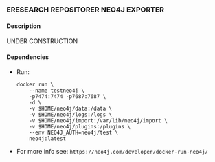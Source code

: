 ### ERESEARCH REPOSITORER NEO4J EXPORTER

#### Description
UNDER CONSTRUCTION


#### Dependencies

* Run:
    ```
    docker run \
        --name testneo4j \
        -p7474:7474 -p7687:7687 \
        -d \
        -v $HOME/neo4j/data:/data \
        -v $HOME/neo4j/logs:/logs \
        -v $HOME/neo4j/import:/var/lib/neo4j/import \
        -v $HOME/neo4j/plugins:/plugins \
        --env NEO4J_AUTH=neo4j/test \
        neo4j:latest
    ```
    
* For more info see: `https://neo4j.com/developer/docker-run-neo4j/`

